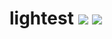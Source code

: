 # lightest [![](https://badge.fury.io/js/lightest.svg)](https://www.npmjs.com/package/lightest) [![](https://travis-ci.org/wizawu/lightest.svg)](https://travis-ci.org/wizawu/lightest)
